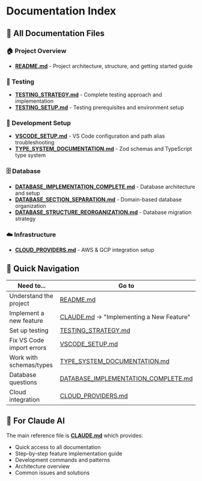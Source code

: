 # Documentation Index

## 📖 All Documentation Files

### **🏠 Project Overview**
- **[README.md](./README.md)** - Project architecture, structure, and getting started guide

### **🧪 Testing**
- **[TESTING_STRATEGY.md](./TESTING_STRATEGY.md)** - Complete testing approach and implementation
- **[TESTING_SETUP.md](./TESTING_SETUP.md)** - Testing prerequisites and environment setup

### **🔧 Development Setup**  
- **[VSCODE_SETUP.md](./VSCODE_SETUP.md)** - VS Code configuration and path alias troubleshooting
- **[TYPE_SYSTEM_DOCUMENTATION.md](./TYPE_SYSTEM_DOCUMENTATION.md)** - Zod schemas and TypeScript type system

### **🗄️ Database**
- **[DATABASE_IMPLEMENTATION_COMPLETE.md](./DATABASE_IMPLEMENTATION_COMPLETE.md)** - Database architecture and setup
- **[DATABASE_SECTION_SEPARATION.md](./DATABASE_SECTION_SEPARATION.md)** - Domain-based database organization  
- **[DATABASE_STRUCTURE_REORGANIZATION.md](./DATABASE_STRUCTURE_REORGANIZATION.md)** - Database migration strategy

### **☁️ Infrastructure**
- **[CLOUD_PROVIDERS.md](./CLOUD_PROVIDERS.md)** - AWS & GCP integration setup

## 🎯 Quick Navigation

| Need to... | Go to |
|------------|-------|
| Understand the project | [README.md](./README.md) |
| Implement a new feature | [CLAUDE.md](../CLAUDE.md) → "Implementing a New Feature" |
| Set up testing | [TESTING_STRATEGY.md](./TESTING_STRATEGY.md) |
| Fix VS Code import errors | [VSCODE_SETUP.md](./VSCODE_SETUP.md) |
| Work with schemas/types | [TYPE_SYSTEM_DOCUMENTATION.md](./TYPE_SYSTEM_DOCUMENTATION.md) |
| Database questions | [DATABASE_IMPLEMENTATION_COMPLETE.md](./DATABASE_IMPLEMENTATION_COMPLETE.md) |
| Cloud integration | [CLOUD_PROVIDERS.md](./CLOUD_PROVIDERS.md) |

## 🤖 For Claude AI

The main reference file is **[CLAUDE.md](../CLAUDE.md)** which provides:
- Quick access to all documentation  
- Step-by-step feature implementation guide
- Development commands and patterns
- Architecture overview
- Common issues and solutions